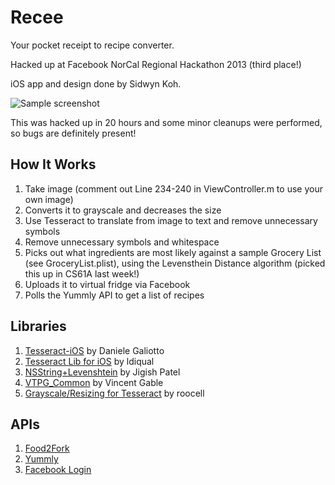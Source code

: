 Recee
================================
Your pocket receipt to recipe converter.

Hacked up at Facebook NorCal Regional Hackathon 2013 (third place!)

iOS app and design done by Sidwyn Koh.

![Sample screenshot](http://i.imgur.com/NKoYxaF.png?1)

This was hacked up in 20 hours and some minor cleanups were performed, so bugs are definitely present!

How It Works
-------------------------
1. Take image (comment out Line 234-240 in ViewController.m to use your own image)
2. Converts it to grayscale and decreases the size
3. Use Tesseract to translate from image to text and remove unnecessary symbols
4. Remove unnecessary symbols and whitespace
5. Picks out what ingredients are most likely against a sample Grocery List (see GroceryList.plist), using the Levensthein Distance algorithm (picked this up in CS61A last week!)
6. Uploads it to virtual fridge via Facebook
7. Polls the Yummly API to get a list of recipes

Libraries
-------------------------
1. [Tesseract-iOS](https://github.com/ldiqual/tesseract-ios) by Daniele Galiotto
2. [Tesseract Lib for iOS](https://github.com/ldiqual/tesseract-ios-lib) by ldiqual
3. [NSString+Levenshtein](https://github.com/jigish/slate/blob/master/Slate/NSString%2BLevenshtein.m) by Jigish Patel
4. [VTPG_Common](https://github.com/VTPG/CommonCode/blob/master/VTPG_Common.m) by Vincent Gable
5. [Grayscale/Resizing for Tesseract](http://stackoverflow.com/a/13545697/338926) by roocell

APIs
-------------------------
1. [Food2Fork](http://food2fork.com/about/api)
2. [Yummly](https://developer.yummly.com/)
3. [Facebook Login](https://developers.facebook.com/docs/facebook-login/)